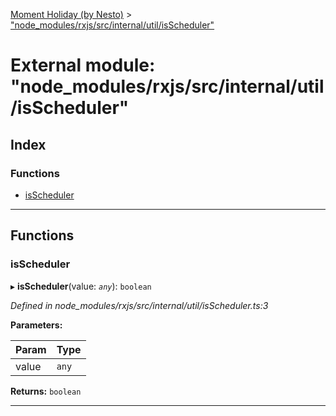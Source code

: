 [Moment Holiday (by Nesto)](../README.md) > ["node_modules/rxjs/src/internal/util/isScheduler"](../modules/_node_modules_rxjs_src_internal_util_isscheduler_.md)

# External module: "node_modules/rxjs/src/internal/util/isScheduler"

## Index

### Functions

* [isScheduler](_node_modules_rxjs_src_internal_util_isscheduler_.md#isscheduler)

---

## Functions

<a id="isscheduler"></a>

###  isScheduler

▸ **isScheduler**(value: *`any`*): `boolean`

*Defined in node_modules/rxjs/src/internal/util/isScheduler.ts:3*

**Parameters:**

| Param | Type |
| ------ | ------ |
| value | `any` |

**Returns:** `boolean`

___

